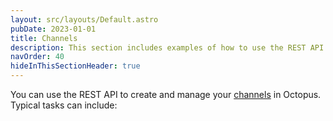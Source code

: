 ```yaml
---
layout: src/layouts/Default.astro
pubDate: 2023-01-01
title: Channels
description: This section includes examples of how to use the REST API to create and manage channels in Octopus.
navOrder: 40
hideInThisSectionHeader: true
---
```


You can use the REST API to create and manage your [channels](/docs/releases/channels/) in Octopus. Typical tasks can include:
